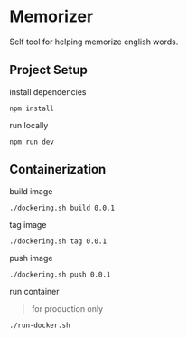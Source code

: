# Memorizer

Self tool for helping memorize english words.

## Project Setup

install dependencies
```commandline
npm install
```
run locally
```commandline
npm run dev
```

## Containerization

build image
```commandline
./dockering.sh build 0.0.1
```

tag image
```commandline
./dockering.sh tag 0.0.1
```

push image
```commandline
./dockering.sh push 0.0.1
```

run container
> for production only
```commandline
./run-docker.sh
```
